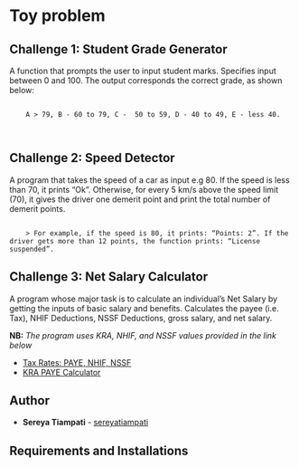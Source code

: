<h1>Toy problem</h1>
<h2>Challenge 1: Student Grade Generator</h2>
<p>A function that prompts the user to input student marks. Specifies input between 0 and 100. The output corresponds the correct grade, as shown below: </p>
<pre><code>
    A > 79, B - 60 to 79, C -  50 to 59, D - 40 to 49, E - less 40.

</code></pre>
<h2>Challenge 2: Speed Detector </h2>
<p>A program that takes the speed of a car as input e.g 80. If the speed is less than 70, it prints “Ok”. Otherwise, for every 5 km/s above the speed limit (70), it gives the driver one demerit point and print the total number of demerit points.</p>
<pre><code>
    > For example, if the speed is 80, it prints: “Points: 2”. If the driver gets more than 12 points, the function prints: “License suspended”.
</code></pre>
<h2>Challenge 3: Net Salary Calculator</h2>
<p>A program whose major task is to calculate an individual’s Net Salary by getting the inputs of basic salary and benefits. Calculates the payee (i.e. Tax), NHIF Deductions, NSSF Deductions, gross salary, and net salary. </p>
<p><strong>NB:</strong> <em>The program uses KRA, NHIF, and NSSF values provided in the link below</em></p>
<ul>
    <li><a href="https://www.aren.co.ke/payroll/taxrates.htm">Tax Rates: PAYE, NHIF, NSSF</a></li>
    <li><a href="https://www.kra.go.ke/individual/calculate-tax/calculating-tax/paye">KRA PAYE Calculator</a></li>
</ul>

## Author
* **Sereya Tiampati** - [sereyatiampati](https://github.com/sereyatiampati)

## Requirements and Installations
